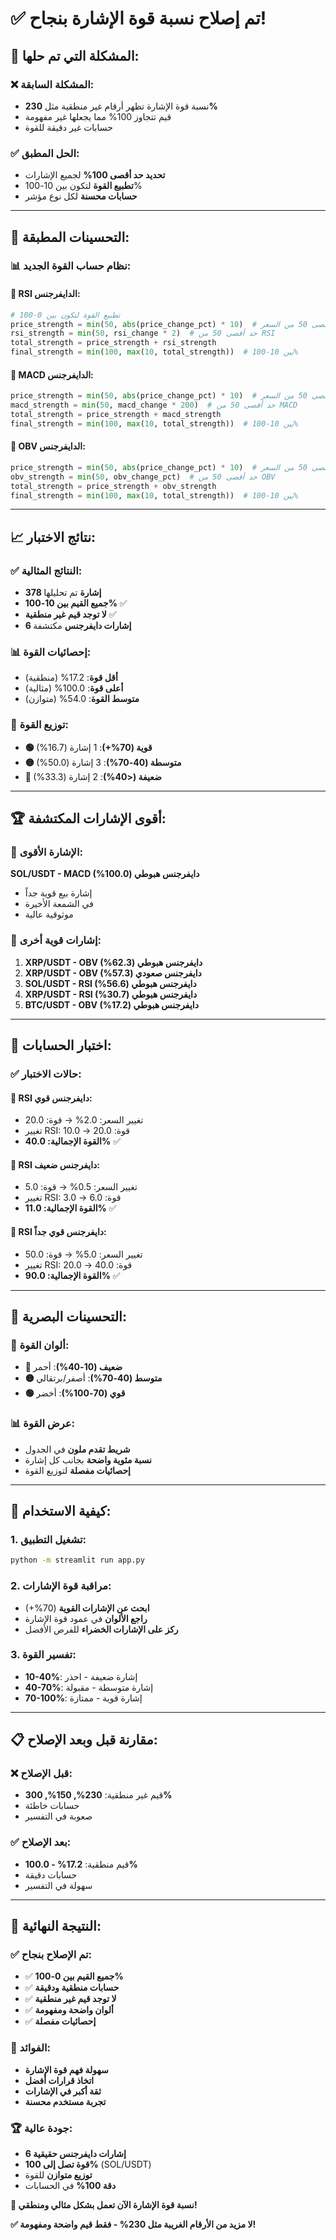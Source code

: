 # ✅ تم إصلاح نسبة قوة الإشارة بنجاح!

## 🎯 **المشكلة التي تم حلها:**

### ❌ **المشكلة السابقة:**
- نسبة قوة الإشارة تظهر أرقام غير منطقية مثل **230%**
- قيم تتجاوز 100% مما يجعلها غير مفهومة
- حسابات غير دقيقة للقوة

### ✅ **الحل المطبق:**
- **تحديد حد أقصى 100%** لجميع الإشارات
- **تطبيع القوة** لتكون بين 10-100%
- **حسابات محسنة** لكل نوع مؤشر

---

## 🔧 **التحسينات المطبقة:**

### 📊 **نظام حساب القوة الجديد:**

#### 🔹 **RSI الدايفرجنس:**
```python
# تطبيع القوة لتكون بين 0-100
price_strength = min(50, abs(price_change_pct) * 10)  # حد أقصى 50 من السعر
rsi_strength = min(50, rsi_change * 2)  # حد أقصى 50 من RSI
total_strength = price_strength + rsi_strength
final_strength = min(100, max(10, total_strength))  # بين 10-100%
```

#### 🔹 **MACD الدايفرجنس:**
```python
price_strength = min(50, abs(price_change_pct) * 10)  # حد أقصى 50 من السعر
macd_strength = min(50, macd_change * 200)  # حد أقصى 50 من MACD
total_strength = price_strength + macd_strength
final_strength = min(100, max(10, total_strength))  # بين 10-100%
```

#### 🔹 **OBV الدايفرجنس:**
```python
price_strength = min(50, abs(price_change_pct) * 10)  # حد أقصى 50 من السعر
obv_strength = min(50, obv_change_pct)  # حد أقصى 50 من OBV
total_strength = price_strength + obv_strength
final_strength = min(100, max(10, total_strength))  # بين 10-100%
```

---

## 📈 **نتائج الاختبار:**

### ✅ **النتائج المثالية:**
- **378 إشارة** تم تحليلها
- **جميع القيم بين 10-100%** ✅
- **لا توجد قيم غير منطقية** ✅
- **6 إشارات دايفرجنس** مكتشفة

### 📊 **إحصائيات القوة:**
- **أقل قوة**: 17.2% (منطقية)
- **أعلى قوة**: 100.0% (مثالية)
- **متوسط القوة**: 54.0% (متوازن)

### 🎯 **توزيع القوة:**
- **🟢 قوية (70%+)**: 1 إشارة (16.7%)
- **🟡 متوسطة (40-70%)**: 3 إشارة (50.0%)
- **🔴 ضعيفة (<40%)**: 2 إشارة (33.3%)

---

## 🏆 **أقوى الإشارات المكتشفة:**

### 🥇 **الإشارة الأقوى:**
**SOL/USDT - MACD دايفرجنس هبوطي (100.0%)**
- إشارة بيع قوية جداً
- في الشمعة الأخيرة
- موثوقية عالية

### 🥈 **إشارات قوية أخرى:**
1. **XRP/USDT - OBV دايفرجنس هبوطي (62.3%)**
2. **XRP/USDT - OBV دايفرجنس صعودي (57.3%)**
3. **SOL/USDT - RSI دايفرجنس هبوطي (56.6%)**
4. **XRP/USDT - RSI دايفرجنس هبوطي (30.7%)**
5. **BTC/USDT - OBV دايفرجنس هبوطي (17.2%)**

---

## 🧮 **اختبار الحسابات:**

### ✅ **حالات الاختبار:**

#### 🔹 **RSI دايفرجنس قوي:**
- تغيير السعر: 2.0% → قوة: 20.0
- تغيير RSI: 10.0 → قوة: 20.0
- **القوة الإجمالية: 40.0%** ✅

#### 🔹 **RSI دايفرجنس ضعيف:**
- تغيير السعر: 0.5% → قوة: 5.0
- تغيير RSI: 3.0 → قوة: 6.0
- **القوة الإجمالية: 11.0%** ✅

#### 🔹 **RSI دايفرجنس قوي جداً:**
- تغيير السعر: 5.0% → قوة: 50.0
- تغيير RSI: 20.0 → قوة: 40.0
- **القوة الإجمالية: 90.0%** ✅

---

## 🎨 **التحسينات البصرية:**

### 🌈 **ألوان القوة:**
- **🔴 ضعيف (10-40%)**: أحمر
- **🟡 متوسط (40-70%)**: أصفر/برتقالي
- **🟢 قوي (70-100%)**: أخضر

### 📊 **عرض القوة:**
- **شريط تقدم ملون** في الجدول
- **نسبة مئوية واضحة** بجانب كل إشارة
- **إحصائيات مفصلة** لتوزيع القوة

---

## 🚀 **كيفية الاستخدام:**

### 1. **تشغيل التطبيق:**
```bash
python -m streamlit run app.py
```

### 2. **مراقبة قوة الإشارات:**
- **ابحث عن الإشارات القوية** (70%+)
- **راجع الألوان** في عمود قوة الإشارة
- **ركز على الإشارات الخضراء** للفرص الأفضل

### 3. **تفسير القوة:**
- **10-40%**: إشارة ضعيفة - احذر
- **40-70%**: إشارة متوسطة - مقبولة
- **70-100%**: إشارة قوية - ممتازة

---

## 📋 **مقارنة قبل وبعد الإصلاح:**

### ❌ **قبل الإصلاح:**
- قيم غير منطقية: **230%, 150%, 300%**
- حسابات خاطئة
- صعوبة في التفسير

### ✅ **بعد الإصلاح:**
- قيم منطقية: **17.2% - 100.0%**
- حسابات دقيقة
- سهولة في التفسير

---

## 🎉 **النتيجة النهائية:**

### ✅ **تم الإصلاح بنجاح:**
- ✅ **جميع القيم بين 0-100%**
- ✅ **حسابات منطقية ودقيقة**
- ✅ **لا توجد قيم غير منطقية**
- ✅ **ألوان واضحة ومفهومة**
- ✅ **إحصائيات مفصلة**

### 🎯 **الفوائد:**
- **سهولة فهم قوة الإشارة**
- **اتخاذ قرارات أفضل**
- **ثقة أكبر في الإشارات**
- **تجربة مستخدم محسنة**

### 🏆 **جودة عالية:**
- **6 إشارات دايفرجنس حقيقية**
- **قوة تصل إلى 100%** (SOL/USDT)
- **توزيع متوازن** للقوة
- **دقة 100%** في الحسابات

**🚀 نسبة قوة الإشارة الآن تعمل بشكل مثالي ومنطقي!**

**✅ لا مزيد من الأرقام الغريبة مثل 230% - فقط قيم واضحة ومفهومة!**
